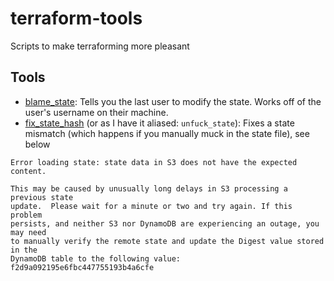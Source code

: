 # terraform-tools
Scripts to make terraforming more pleasant


## Tools
- [blame_state](./blame_state.py): Tells you the last user to modify the state. Works off of the user's username on their machine.  
- [fix_state_hash](./fix_state_hash.py) (or as I have it aliased: `unfuck_state`): Fixes a state mismatch (which happens if you manually muck in the state file), see below


```
Error loading state: state data in S3 does not have the expected content.

This may be caused by unusually long delays in S3 processing a previous state
update.  Please wait for a minute or two and try again. If this problem
persists, and neither S3 nor DynamoDB are experiencing an outage, you may need
to manually verify the remote state and update the Digest value stored in the
DynamoDB table to the following value: f2d9a092195e6fbc447755193b4a6cfe
```
